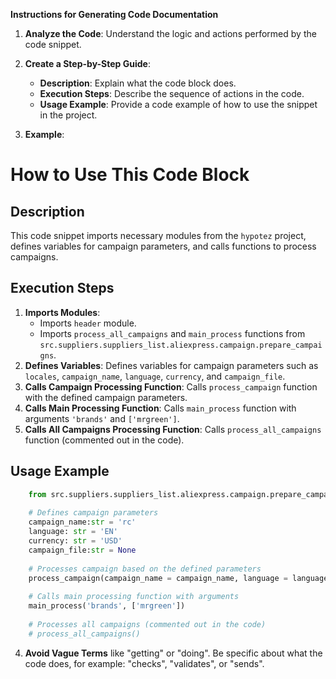 **Instructions for Generating Code Documentation**

1. **Analyze the Code**: Understand the logic and actions performed by the code snippet.

2. **Create a Step-by-Step Guide**:
    - **Description**: Explain what the code block does.
    - **Execution Steps**: Describe the sequence of actions in the code.
    - **Usage Example**: Provide a code example of how to use the snippet in the project.

3. **Example**:

How to Use This Code Block
=========================================================================================

Description
-------------------------
This code snippet imports necessary modules from the `hypotez` project, defines variables for campaign parameters, and calls functions to process campaigns.

Execution Steps
-------------------------
1. **Imports Modules**: 
    - Imports `header` module.
    - Imports `process_all_campaigns` and `main_process` functions from `src.suppliers.suppliers_list.aliexpress.campaign.prepare_campaigns`.
2. **Defines Variables**: Defines variables for campaign parameters such as `locales`, `campaign_name`, `language`, `currency`, and `campaign_file`.
3. **Calls Campaign Processing Function**: Calls `process_campaign` function with the defined campaign parameters.
4. **Calls Main Processing Function**: Calls `main_process` function with arguments `'brands'` and `['mrgreen']`.
5. **Calls All Campaigns Processing Function**: Calls `process_all_campaigns` function (commented out in the code).

Usage Example
-------------------------

```python
    from src.suppliers.suppliers_list.aliexpress.campaign.prepare_campaigns import process_all_campaigns, main_process
    
    # Defines campaign parameters
    campaign_name:str = 'rc'
    language: str = 'EN'
    currency: str = 'USD'
    campaign_file:str = None
    
    # Processes campaign based on the defined parameters
    process_campaign(campaign_name = campaign_name, language = language, currency = currency, campaign_file = campaign_file)
    
    # Calls main processing function with arguments
    main_process('brands', ['mrgreen']) 
    
    # Processes all campaigns (commented out in the code)
    # process_all_campaigns() 
```

4. **Avoid Vague Terms** like "getting" or "doing". Be specific about what the code does, for example: "checks", "validates", or "sends".